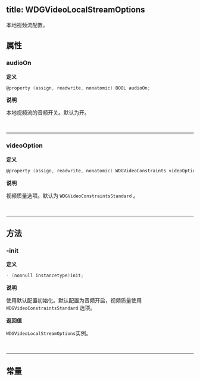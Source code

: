 title: WDGVideoLocalStreamOptions
---

本地视频流配置。

## 属性

### audioOn

**定义**

```objectivec
@property (assign, readwrite, nonatomic) BOOL audioOn;
```

**说明**

本地视频流的音频开关。默认为开。

</br>

---

### videoOption

**定义**

```objectivec
@property (assign, readwrite, nonatomic) WDGVideoConstraints videoOption;
```

**说明**

视频质量选项。默认为 `WDGVideoConstraintsStandard` 。

</br>

---

## 方法

### -init

**定义**

```objectivec
- (nonnull instancetype)init;
```

**说明**

使用默认配置初始化。默认配置为音频开启，视频质量使用 `WDGVideoConstraintsStandard` 选项。

**返回值**

`WDGVideoLocalStreamOptions`实例。

</br>

---

## 常量
